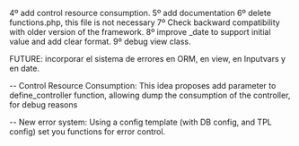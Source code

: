 4º add control resource consumption.
5º add documentation
6º delete functions.php, this file is not necessary
7º Check backward compatibility with older version of the framework.
8º improve _date to support initial value and add clear format.
9º debug view class.


FUTURE: incorporar el sistema de errores en ORM, en view, en Inputvars y en date.

-- Control Resource Consumption:
This idea proposes add parameter to define_controller function, allowing dump the consumption of the controller, for debug reasons

-- New error system:
Using a config template (with DB config, and TPL config) set you functions for error control.
